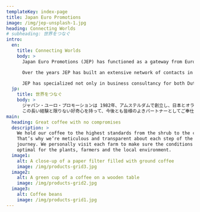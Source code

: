 ```yaml
---
templateKey: index-page
title: Japan Euro Promotions
image: /img/jep-unsplash-1.jpg
heading: Connecting Worlds
# subheading: 世界をつなぐ
intro:
  en:
    title: Connecting Worlds
    body: >
      Japan Euro Promotions (JEP) has functioned as a gateway from Europe to Japan and Vice versa ever since 1982. Our Japanese and European clients vary from hospitality companies to research institutions, import and export companies environmental involved companies, but also to artists, cultural theme parcs, museums, TV-stations, newspapers,.

      Over the years JEP has built an extensive network of contacts in Japan and Europe and has acquired experience in various fields.

      JEP has specialized not only in business consultancy for both Dutch and Japanese companies and municipalities, but also has broad experience in media coordination and planning of cultural and social events.
  jp:
    title: 世界をつなぐ
    body: >
      ジャパン・ユーロ・プロモーションは 1982年、アムステルダムで創立し、日本とオランダをはじめとする欧州の国々との政治、経済、メディア、文化の交流促進に勤めて来ました。ジャパン・ユーロ・プロモーションは 創設以来、東西の橋として企業や団体のさまざまな課題を解決し、そこに新たな生きを引き込み、また、政府、自治体、商社(しゃ)(しゃ)、企業、博物館、新聞社、テレービ局、出版翻訳(やく)通(とお)訳事務所、ＮＧＯ，ＮＰＯなどの幅広(ひろ)(ひろ)いネットワークを通して広い分野の専門的知識を貯蓄して参りました。
      この長い経験と限りない好奇心を持って、今後とも皆様のよきパートナーとしてご奉仕させて頂きたいと存じております。
main:
  heading: Great coffee with no compromises
  description: >
    We hold our coffee to the highest standards from the shrub to the cup.
    That’s why we’re meticulous and transparent about each step of the coffee’s
    journey. We personally visit each farm to make sure the conditions are
    optimal for the plants, farmers and the local environment.
  image1:
    alt: A close-up of a paper filter filled with ground coffee
    image: /img/products-grid3.jpg
  image2:
    alt: A green cup of a coffee on a wooden table
    image: /img/products-grid2.jpg
  image3:
    alt: Coffee beans
    image: /img/products-grid1.jpg
---
```

